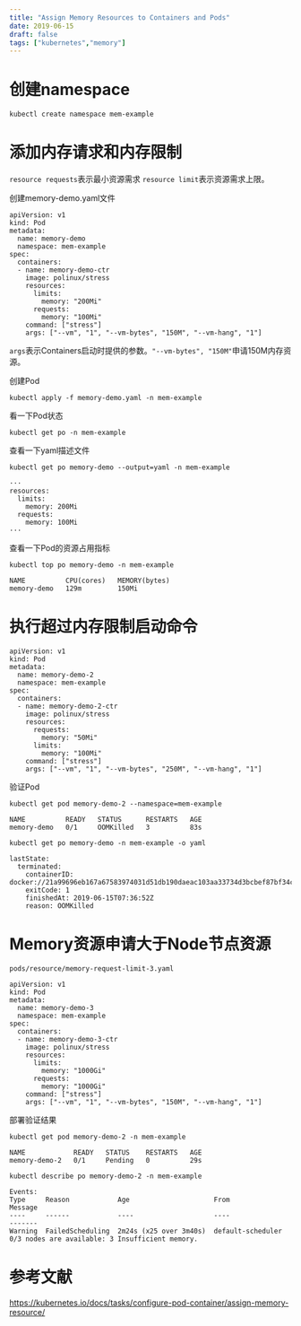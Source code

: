 ```yaml
---
title: "Assign Memory Resources to Containers and Pods"
date: 2019-06-15
draft: false
tags: ["kubernetes","memory"]
---
```


# 创建namespace
    kubectl create namespace mem-example
# 添加内存请求和内存限制

`resource requests`表示最小资源需求 `resource limit`表示资源需求上限。

创建memory-demo.yaml文件
```
apiVersion: v1
kind: Pod
metadata:
  name: memory-demo
  namespace: mem-example
spec:
  containers:
  - name: memory-demo-ctr
    image: polinux/stress
    resources:
      limits:
        memory: "200Mi"
      requests:
        memory: "100Mi"
    command: ["stress"]
    args: ["--vm", "1", "--vm-bytes", "150M", "--vm-hang", "1"]
```
<!--more-->
`args`表示Containers启动时提供的参数。`"--vm-bytes", "150M"`申请150M内存资源。

创建Pod

    kubectl apply -f memory-demo.yaml -n mem-example
看一下Pod状态

    kubectl get po -n mem-example

查看一下yaml描述文件

    kubectl get po memory-demo --output=yaml -n mem-example

    ···
    resources:
      limits:
        memory: 200Mi
      requests:
        memory: 100Mi
    ···

查看一下Pod的资源占用指标

    kubectl top po memory-demo -n mem-example

    NAME          CPU(cores)   MEMORY(bytes)   
    memory-demo   129m         150Mi 

# 执行超过内存限制启动命令

```
apiVersion: v1
kind: Pod
metadata:
  name: memory-demo-2
  namespace: mem-example
spec:
  containers:
  - name: memory-demo-2-ctr
    image: polinux/stress
    resources:
      requests:
        memory: "50Mi"
      limits:
        memory: "100Mi"
    command: ["stress"]
    args: ["--vm", "1", "--vm-bytes", "250M", "--vm-hang", "1"]
```
验证Pod

    kubectl get pod memory-demo-2 --namespace=mem-example

    NAME          READY   STATUS      RESTARTS   AGE
    memory-demo   0/1     OOMKilled   3          83s

    kubectl get po memory-demo -n mem-example -o yaml

    lastState:
      terminated:
        containerID: docker://21a99696eb167a67583974031d51db190daeac103aa33734d3bcbef87bf34c70
        exitCode: 1
        finishedAt: 2019-06-15T07:36:52Z
        reason: OOMKilled

# Memory资源申请大于Node节点资源

```
pods/resource/memory-request-limit-3.yaml 

apiVersion: v1
kind: Pod
metadata:
  name: memory-demo-3
  namespace: mem-example
spec:
  containers:
  - name: memory-demo-3-ctr
    image: polinux/stress
    resources:
      limits:
        memory: "1000Gi"
      requests:
        memory: "1000Gi"
    command: ["stress"]
    args: ["--vm", "1", "--vm-bytes", "150M", "--vm-hang", "1"]
```
部署验证结果

    kubectl get pod memory-demo-2 -n mem-example

    NAME            READY   STATUS    RESTARTS   AGE
    memory-demo-2   0/1     Pending   0          29s

    kubectl describe po memory-demo-2 -n mem-example

    Events:
    Type     Reason            Age                     From               Message
    ----     ------            ----                    ----               -------
    Warning  FailedScheduling  2m24s (x25 over 3m40s)  default-scheduler  0/3 nodes are available: 3 Insufficient memory.



# 参考文献

https://kubernetes.io/docs/tasks/configure-pod-container/assign-memory-resource/

